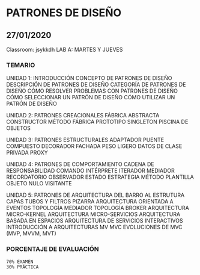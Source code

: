 # PATRONES DE DISEÑO

## 27/01/2020
Classroom: jsykkdh
LAB A: MARTES Y JUEVES

### TEMARIO
UNIDAD 1: INTRODUCCIÓN
	CONCEPTO DE PATRONES DE DISEÑO
	DESCRIPCIÓN DE PATRONES DE DISEÑO
	CATEGORÍA DE PATRONES DE DISEÑO
	CÓMO RESOLVER PROBLEMAS CON PATRONES DE DISEÑO
	CÓMO SELECCIONAR UN PATRÓN DE DISEÑO
	CÓMO UTILIZAR UN PATRÓN DE DISEÑO

UNIDAD 2: PATRONES CREACIONALES
	FÁBRICA ABSTRACTA
	CONSTRUCTOR
	MÉTODO FÁBRICA
	PROTOTIPO
	SINGLETON
	PISCINA DE OBJETOS
	
UNIDAD 3: PATRONES ESTRUCTURALES
	ADAPTADOR
	PUENTE
	COMPUESTO
	DECORADOR
	FACHADA
	PESO LIGERO
	DATOS DE CLASE PRIVADA
	PROXY
	
UNIDAD 4: PATRONES DE COMPORTAMIENTO
	CADENA DE RESPONSABILIDAD
	COMANDO
	INTÉRPRETE
	ITERADOR
	MEDIADOR
	RECORDATORIO
	OBSERVADOR
	ESTADO
	ESTRATEGIA
	MÉTODO PLANTILLA
	OBJETO NULO
	VISITANTE

UNIDAD 5: PATRONES DE ARQUITECTURA
	DEL BARRO AL ESTRUTURA
		CAPAS
		TUBOS Y FILTROS
		PIZARRA
	ARQUITECTURA ORIENTADA A EVENTOS
		TOPOLOGÍA MEDIADOR
		TOPOLOGÍA BROKER
	ARQUITECTURA MICRO-KERNEL
	ARQUITECTURA MICRO-SERVICIOS
	ARQUITECTURA BASADA EN ESPACIOS
	ARQUITECTURA DE SERVICIOS INTERACTIVOS
		INTRODUCCIÓN A ARQUITECTURAS MV
		MVC
		EVOLUCIONES DE MVC (MVP, MVVM, MVT)
		
### PORCENTAJE DE EVALUACIÓN
	70% EXAMEN
	30% PRÁCTICA
